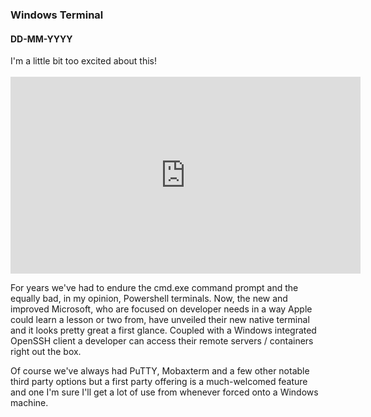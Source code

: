 ###  Windows Terminal
#### DD-MM-YYYY

<intro>
I'm a little bit too excited about this!<br><br><iframe width="560" height="315" src="https://www.youtube.com/embed/8gw0rXPMMPE" frameborder="0" allow="accelerometer; autoplay; encrypted-media; gyroscope; picture-in-picture" allowfullscreen></iframe>
</intro>

<p>
For years we've had to endure the cmd.exe command prompt and the equally bad, in my opinion, Powershell terminals. Now, the new and improved Microsoft, who are focused on developer needs in a way Apple could learn a lesson or two from, have unveiled their new native terminal and it looks pretty great a first glance. Coupled with a Windows integrated OpenSSH client a developer can access their remote servers / containers right out the box.
</p>
<p>
Of course we've always had PuTTY, Mobaxterm and a few other notable third party options but a first party offering is a much-welcomed feature and one I'm sure I'll get a lot of use from whenever forced onto a Windows machine.
</p>
   
